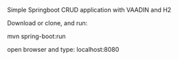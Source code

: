 Simple Springboot CRUD application with VAADIN and H2

Download or clone, and run:

mvn spring-boot:run

open browser and type: localhost:8080
